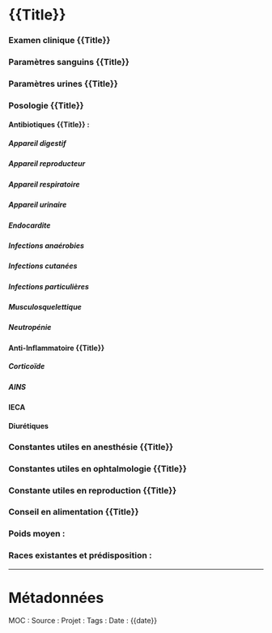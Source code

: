 # {{Title}}
### Examen clinique {{Title}}
### Paramètres sanguins {{Title}}
### Paramètres urines {{Title}}
### Posologie {{Title}}
#### Antibiotiques {{Title}} :
##### Appareil digestif
##### Appareil reproducteur
##### Appareil respiratoire
##### Appareil urinaire
##### Endocardite
##### Infections anaérobies
##### Infections cutanées
##### Infections particulières
##### Musculosquelettique
##### Neutropénie
#### Anti-Inflammatoire {{Title}}
##### Corticoïde
##### AINS
#### IECA
#### Diurétiques
### Constantes utiles en anesthésie {{Title}}
### Constantes utiles en ophtalmologie {{Title}}
### Constante utiles en reproduction {{Title}}
### Conseil en alimentation {{Title}}
### Poids moyen :
### Races existantes et prédisposition :


***

# Métadonnées
MOC :
Source :
Projet :
Tags : 
Date : {{date}}
